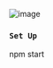 ![image](https://github.com/MOHAMMADSHEHBAZ/Restaurant-Webpage/assets/121683891/025285e1-3429-474c-82ed-88d8a4510248)

### `Set Up`
npm start
